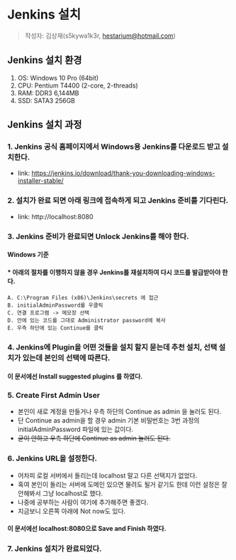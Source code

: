 # Jenkins 설치
> 작성자: 김상재(s5kywa1k3r, hestarium@hotmail.com)

## Jenkins 설치 환경
1. OS: Windows 10 Pro (64bit)
2. CPU: Pentium T4400 (2-core, 2-threads)
3. RAM: DDR3 6,144MB
4. SSD: SATA3 256GB

## Jenkins 설치 과정
### 1. Jenkins 공식 홈페이지에서 Windows용 Jenkins를 다운로드 받고 설치한다.
- link: https://jenkins.io/download/thank-you-downloading-windows-installer-stable/

### 2. 설치가 완료 되면 아래 링크에 접속하게 되고 Jenkins 준비를 기다린다.
- link: http://localhost:8080

### 3. Jenkins 준비가 완료되면 Unlock Jenkins를 해야 한다.
#### Windows 기준
#### * 아래의 절차를 이행하지 않을 경우 Jenkins를 재설치하여 다시 코드를 발급받아야 한다.
    A. C:\Program Files (x86)\Jenkins\secrets 에 접근
    B. initialAdminPassword를 우클릭
    C. 연결 프로그램 -> 메모장 선택
    D. 안에 있는 코드를 그대로 Administrator password에 복사
    E. 우측 하단에 있는 Continue를 클릭
    
### 4. Jenkins에 Plugin을 어떤 것들을 설치 할지 묻는데 추천 설치, 선택 설치가 있는데 본인의 선택에 따른다.
#### 이 문서에선 Install suggested plugins 를 하였다.

### 5. Create First Admin User
- 본인이 새로 계정을 만들거나 우측 하단의 Continue as admin 을 눌러도 된다.
- 단 Continue as admin을 할 경우 admin 기본 비밀번호는 3번 과정의 initialAdminPassword 파일에 있는 값이다. 
- ~~굳이 안하고 우측 하단에 Continue as admin 눌러도 된다.~~

### 6. Jenkins URL을 설정한다.
- 어차피 로컬 서버에서 돌리는데 localhost 말고 다른 선택지가 없었다.
- 혹여 본인이 돌리는 서버에 도메인 있으면 물려도 될거 같기도 한데 이런 설정은 잘 안해봐서 그냥 localhost로 했다.
- 나중에 공부하는 사람이 여기에 추가해주면 좋겠다.
- 지금보니 오른쪽 아래에 Not now도 있다.
#### 이 문서에선 localhost:8080으로 Save and Finish 하였다.

### 7. Jenkins 설치가 완료되었다.